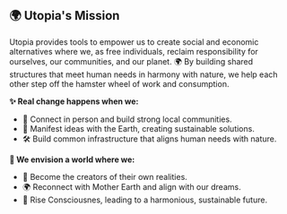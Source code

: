 ## 🌍 Utopia's Mission

Utopia provides tools to empower us to create social and economic alternatives where we, as free individuals, reclaim responsibility for ourselves, our communities, and our planet. 🌍 By building shared structures that meet human needs in harmony with nature, we help each other step off the hamster wheel of work and consumption. 
 
**✨ Real change happens when we:**  
- 🤝 Connect in person and build strong local communities.  
- 🌳 Manifest ideas with the Earth, creating sustainable solutions.  
- 🛠️ Build common infrastructure that aligns human needs with nature.  

**🌟 We envision a world where we:**
- 🌌 Become the creators of their own realities.  
- 🌍 Reconnect with Mother Earth and align with our dreams.  
- 💫 Rise Consciousnes, leading to a harmonious, sustainable future.  

